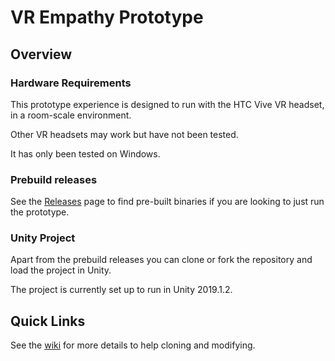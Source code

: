 # VR Empathy Prototype

## Overview

### Hardware Requirements

This prototype experience is designed to run with the HTC Vive VR headset, in a room-scale environment.

Other VR headsets may work but have not been tested.

It has only been tested on Windows.

### Prebuild releases

See the [Releases](https://github.com/ServiceInnovationLab/VR-Empathy/releases) page to find pre-built binaries if you are looking to just run the prototype.

### Unity Project

Apart from the prebuild releases you can clone or fork the repository and load the project in Unity.

The project is currently set up to run in Unity 2019.1.2.

## Quick Links

See the [wiki](https://github.com/ServiceInnovationLab/VR-Empathy/wiki) for more details to help cloning and modifying.
